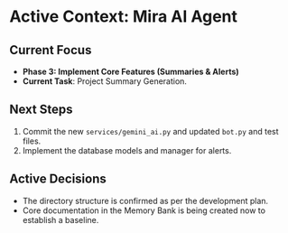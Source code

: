 # Active Context: Mira AI Agent

## Current Focus
- **Phase 3: Implement Core Features (Summaries & Alerts)**
- **Current Task**: Project Summary Generation.

## Next Steps
1.  Commit the new `services/gemini_ai.py` and updated `bot.py` and test files.
2.  Implement the database models and manager for alerts.

## Active Decisions
- The directory structure is confirmed as per the development plan.
- Core documentation in the Memory Bank is being created now to establish a baseline.
